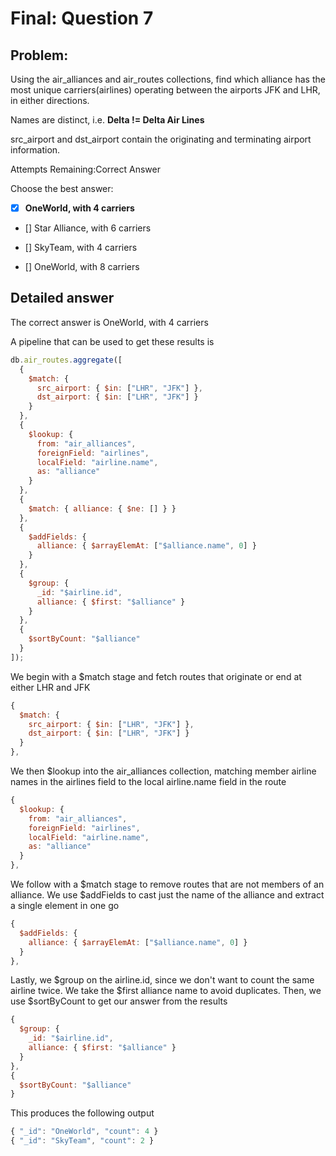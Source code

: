 # Final: Question 7

## Problem:

Using the air_alliances and air_routes collections, find which alliance has the most unique carriers(airlines) operating between the airports JFK and LHR, in either directions.

Names are distinct, i.e. **Delta != Delta Air Lines**

src_airport and dst_airport contain the originating and terminating airport information.

Attempts Remaining:Correct Answer

Choose the best answer:

- [x] **OneWorld, with 4 carriers**
- [] Star Alliance, with 6 carriers

- [] SkyTeam, with 4 carriers

- [] OneWorld, with 8 carriers

## Detailed answer

The correct answer is OneWorld, with 4 carriers

A pipeline that can be used to get these results is

```javascript
db.air_routes.aggregate([
  {
    $match: {
      src_airport: { $in: ["LHR", "JFK"] },
      dst_airport: { $in: ["LHR", "JFK"] }
    }
  },
  {
    $lookup: {
      from: "air_alliances",
      foreignField: "airlines",
      localField: "airline.name",
      as: "alliance"
    }
  },
  {
    $match: { alliance: { $ne: [] } }
  },
  {
    $addFields: {
      alliance: { $arrayElemAt: ["$alliance.name", 0] }
    }
  },
  {
    $group: {
      _id: "$airline.id",
      alliance: { $first: "$alliance" }
    }
  },
  {
    $sortByCount: "$alliance"
  }
]);
```

We begin with a \$match stage and fetch routes that originate or end at either LHR and JFK

```javascript
{
  $match: {
    src_airport: { $in: ["LHR", "JFK"] },
    dst_airport: { $in: ["LHR", "JFK"] }
  }
},
```

We then \$lookup into the air_alliances collection, matching member airline names in the airlines field to the local airline.name field in the route

```javascript
{
  $lookup: {
    from: "air_alliances",
    foreignField: "airlines",
    localField: "airline.name",
    as: "alliance"
  }
},
```

We follow with a $match stage to remove routes that are not members of an alliance. We use $addFields to cast just the name of the alliance and extract a single element in one go

```javascript
{
  $addFields: {
    alliance: { $arrayElemAt: ["$alliance.name", 0] }
  }
},
```

Lastly, we $group on the airline.id, since we don't want to count the same airline twice. We take the $first alliance name to avoid duplicates. Then, we use \$sortByCount to get our answer from the results

```javascript
{
  $group: {
    _id: "$airline.id",
    alliance: { $first: "$alliance" }
  }
},
{
  $sortByCount: "$alliance"
}
```

This produces the following output

```javascript
{ "_id": "OneWorld", "count": 4 }
{ "_id": "SkyTeam", "count": 2 }
```
